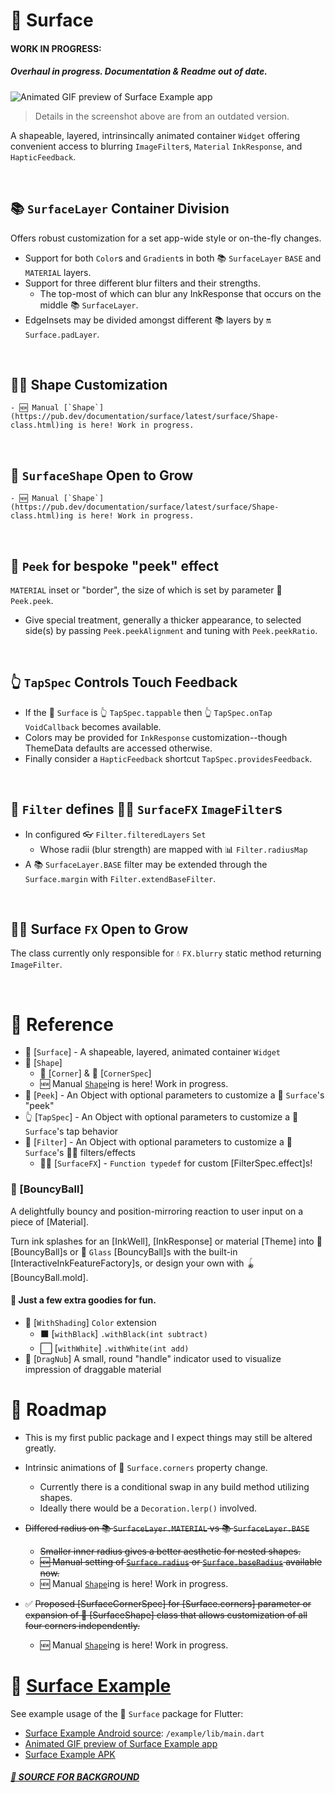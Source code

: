 # 🌟 Surface
#### **WORK IN PROGRESS:**
##### **Overhaul in progress. Documentation & Readme out of date.**

![Animated GIF preview of Surface Example app](https://github.com/Zabadam/surface/blob/main/doc/Surface-Example.gif?raw=true)
> Details in the screenshot above are from an outdated version.

A  shapeable, layered, intrinsincally animated container `Widget`
offering convenient access to blurring `ImageFilter`s, `Material` `InkResponse`, and `HapticFeedback`.

&nbsp;

## 📚 `SurfaceLayer` Container Division
Offers robust customization for a set app-wide style or on-the-fly changes.
- Support for both `Color`s and `Gradient`s in both 📚 `SurfaceLayer` `BASE` and `MATERIAL` layers.
- Support for three different blur filters and their strengths.
  - The top-most of which can blur any InkResponse that occurs on the middle 📚 `SurfaceLayer`.
- EdgeInsets may be divided amongst different 📚 layers by 🔛 `Surface.padLayer`.

&nbsp;

## 🔘📐 Shape Customization
    - 🆕 Manual [`Shape`](https://pub.dev/documentation/surface/latest/surface/Shape-class.html)ing is here! Work in progress.

&nbsp;

## 🔰 `SurfaceShape` Open to Grow
    - 🆕 Manual [`Shape`](https://pub.dev/documentation/surface/latest/surface/Shape-class.html)ing is here! Work in progress.

&nbsp;

## 🔲 `Peek` for bespoke "peek" effect
`MATERIAL` inset or "border", the size of which is set by parameter 🔲 `Peek.peek`.
- Give special treatment, generally a thicker appearance, to selected
  side(s) by passing `Peek.peekAlignment`
  and tuning with `Peek.peekRatio`.

&nbsp;

## 👆 `TapSpec` Controls Touch Feedback
- If the 🌟 `Surface` is 👆 `TapSpec.tappable` then 👆 `TapSpec.onTap` `VoidCallback` becomes available.
- Colors may be provided for `InkResponse` customization--though ThemeData defaults are accessed otherwise.
- Finally consider a `HapticFeedback` shortcut `TapSpec.providesFeedback`.

&nbsp;

## 🔬 `Filter` defines 🤹‍♂️ `SurfaceFX` `ImageFilter`s
- In configured 👓 `Filter.filteredLayers` `Set`
  - Whose radii (blur strength) are mapped with 📊 `Filter.radiusMap`
- A 📚 `SurfaceLayer.BASE` filter may be extended through the `Surface.margin` with `Filter.extendBaseFilter`.

&nbsp;

## 🤹‍♂️ Surface `FX` Open to Grow
The class currently only responsible for 💧 `FX.blurry` static method returning `ImageFilter`.

&nbsp;

# 📖 Reference
- 🌟 [`Surface`] - A shapeable, layered, animated container `Widget`
- 🔰 [`Shape`]
  - 📐 [`Corner`] & 📐 [`CornerSpec`]
  - 🆕 Manual [`Shape`](https://pub.dev/documentation/surface/latest/surface/Shape-class.html)ing is here! Work in progress.
- 🔲 [`Peek`] - An Object with optional parameters to customize a 🌟 `Surface`'s "peek"
- 👆 [`TapSpec`] - An Object with optional parameters to customize a 🌟 `Surface`'s tap behavior
- 🔬 [`Filter`] - An Object with optional parameters to customize a 🌟 `Surface`'s 🤹‍♂️ filters/effects
  - 🤹‍♂️ [`SurfaceFX`] - `Function typedef` for custom [FilterSpec.effect]s!

### 🏓 [BouncyBall]
A delightfully bouncy and position-mirroring reaction to user input on a piece of [Material].

Turn ink splashes for an [InkWell], [InkResponse] or material [Theme] into 🏓 [BouncyBall]s or 🔮 `Glass` [BouncyBall]s with the built-in [InteractiveInkFeatureFactory]s, or design your own with 🪀 [BouncyBall.mold].

#### 🎊 Just a few extra goodies for fun.
- 🔦 [`WithShading`] `Color` extension
   - ⬛ [`withBlack`] `.withBlack(int subtract)`
   - ⬜ [`withWhite`] `.withWhite(int add)`
- 🤚 [`DragNub`] A small, round "handle" indicator used to visualize impression of draggable material


# 🌇 Roadmap
- This is my first public package and I expect things may still be altered greatly.

- Intrinsic animations of 📐 `Surface.corners` property change.
    - Currently there is a conditional swap in any build method utilizing shapes.
    - Ideally there would be a `Decoration.lerp()` involved.

- ~~Differed radius on 📚 `SurfaceLayer.MATERIAL` vs 📚 `SurfaceLayer.BASE`~~
    - ~~Smaller inner radius gives a better aesthetic for nested shapes.~~
    - ~~🆕 Manual setting of [`Surface.radius`](https://pub.dev/documentation/surface/latest/surface/Surface/radius.html) or [`Surface.baseRadius`](https://pub.dev/documentation/surface/latest/surface/Surface/baseRadius.html) available now.~~
    - 🆕 Manual [`Shape`](https://pub.dev/documentation/surface/latest/surface/Shape-class.html)ing is here! Work in progress.

- ✅ ~~Proposed [SurfaceCornerSpec] for [Surface.corners] parameter or expansion of 🔰 [SurfaceShape] class that allows customization of all four corners independently.~~
    - 🆕 Manual [`Shape`](https://pub.dev/documentation/surface/latest/surface/Shape-class.html)ing is here! Work in progress.


# 🌟 [Surface Example](https://github.com/Zabadam/surface/tree/main/example)
See example usage of the 🌟 `Surface` package for Flutter:
- [Surface Example Android source](https://github.com/Zabadam/surface/tree/main/example/lib/main.dart): `/example/lib/main.dart`
- [Animated GIF preview of Surface Example app](https://github.com/Zabadam/surface/blob/main/doc/Surface-Example.gif?raw=true)
- [Surface Example APK](https://github.com/Zabadam/surface/tree/main/example/build/app/outputs/flutter-apk/app-release.apk)

##### [**🔗 SOURCE FOR BACKGROUND**](https://apod.nasa.gov/apod/image/2102/rosette_goldman_2500.jpg "Don Goldman via NASA APOD")
